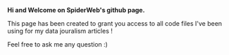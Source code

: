 <b> Hi and Welcome on SpiderWeb's github page. </b>

This page has been created to grant you access to all code files I've been using for my data jouralism articles !

Feel free to ask me any question :)




